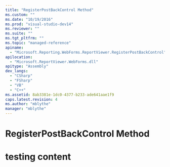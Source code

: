 ```yaml
---
title: "RegisterPostBackControl Method"
ms.custom: ""
ms.date: "10/19/2016"
ms.prod: "visual-studio-dev14"
ms.reviewer: ""
ms.suite: ""
ms.tgt_pltfrm: ""
ms.topic: "managed-reference"
apiname: 
  - "Microsoft.Reporting.WebForms.ReportViewer.RegisterPostBackControl"
apilocation: 
  - "Microsoft.ReportViewer.WebForms.dll"
apitype: "Assembly"
dev_langs: 
  - "CSharp"
  - "FSharp"
  - "VB"
  - "C++"
ms.assetid: 8ab3381e-1dc0-4377-b233-ade641aae1f9
caps.latest.revision: 4
ms.author: "mblythe"
manager: "mblythe"
---
```

# RegisterPostBackControl Method
# testing content